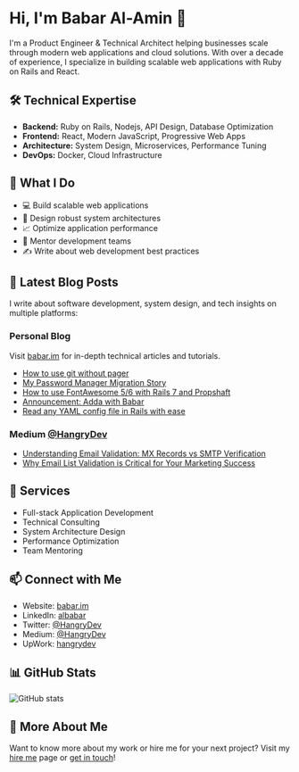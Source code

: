 # Hi, I'm Babar Al-Amin 👋

I'm a Product Engineer & Technical Architect helping businesses scale through modern web applications and cloud solutions. With over a decade of experience, I specialize in building scalable web applications with Ruby on Rails and React.

## 🛠️ Technical Expertise

- **Backend:** Ruby on Rails, Nodejs, API Design, Database Optimization
- **Frontend:** React, Modern JavaScript, Progressive Web Apps
- **Architecture:** System Design, Microservices, Performance Tuning
- **DevOps:** Docker, Cloud Infrastructure

## 🚀 What I Do

- 💻 Build scalable web applications
- 🎯 Design robust system architectures
- 📈 Optimize application performance
- 👥 Mentor development teams
- ✍️ Write about web development best practices

## 📝 Latest Blog Posts

<!-- This section can be automated with GitHub Actions to fetch your latest blog posts -->
I write about software development, system design, and tech insights on multiple platforms:

### Personal Blog
Visit [babar.im](https://www.babar.im) for in-depth technical articles and tutorials.
<!-- BLOG-POST-LIST:START -->
- [How to use git without pager](/blog/compu-tips/how-to-use-git-without-pager.html)
- [My Password Manager Migration Story](/blog/compu/my-password-manager-migration-story.html)
- [How to use FontAwesome 5/6 with Rails 7 and Propshaft](/blog/programming/ruby/how-to-use-fontawesome-5-6-with-rails-7-and-propshaft.html)
- [Announcement: Adda with Babar](/blog/intro/announcement-adda-with-babar.html)
- [Read any YAML config file in Rails with ease](/blog/programming/ruby/read-any-yaml-config-file-in-rails-with-ease.html)
<!-- BLOG-POST-LIST:END -->

### Medium [@HangryDev](https://medium.com/@HangryDev)
<!-- MEDIUM-POST-LIST:START -->
- [Understanding Email Validation: MX Records vs SMTP Verification](https://medium.com/@HangryDev/understanding-email-validation-mx-records-vs-smtp-verification-9d1cb234fa87?source=rss-871bcf2bf088------2)
- [Why Email List Validation is Critical for Your Marketing Success](https://medium.com/@HangryDev/why-email-list-validation-is-critical-for-your-marketing-success-cee493caafd3?source=rss-871bcf2bf088------2)
<!-- MEDIUM-POST-LIST:END -->

## 💼 Services

- Full-stack Application Development
- Technical Consulting
- System Architecture Design
- Performance Optimization
- Team Mentoring

## 📫 Connect with Me

- Website: [babar.im](https://www.babar.im)
- LinkedIn: [albabar](https://linkedin.com/in/albabar)
- Twitter: [@HangryDev](https://x.com/HangryDev)
- Medium: [@HangryDev](https://medium.com/@HangryDev)
- UpWork: [hangrydev](https://www.upwork.com/freelancers/hangrydev)

## 📊 GitHub Stats

![GitHub stats](https://github-readme-stats.vercel.app/api?username=albabar&show_icons=true&theme=radical)

## 🔗 More About Me

Want to know more about my work or hire me for your next project? Visit my [hire me](https://www.babar.im/hire) page or [get in touch](https://www.babar.im/mail)!
